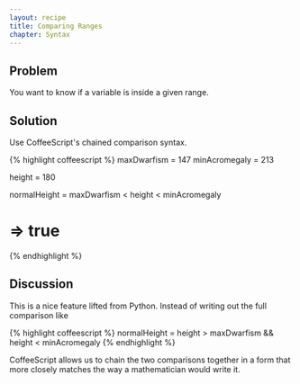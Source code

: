 ```yaml
---
layout: recipe
title: Comparing Ranges
chapter: Syntax
---
```

## Problem

You want to know if a variable is inside a given range.

## Solution

Use CoffeeScript's chained comparison syntax.

{% highlight coffeescript %}
maxDwarfism = 147
minAcromegaly = 213

height = 180

normalHeight = maxDwarfism < height < minAcromegaly
# => true
{% endhighlight %}

## Discussion

This is a nice feature lifted from Python. Instead of writing out the full comparison like

{% highlight coffeescript %}
normalHeight = height > maxDwarfism && height < minAcromegaly
{% endhighlight %}

CoffeeScript allows us to chain the two comparisons together in a form that more closely matches the way a mathematician would write it.

